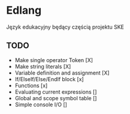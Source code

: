 # Edlang
Język edukacyjny będący częścią projektu SKE


## TODO
* Make single operator Token [X]
* Make string literals [X]
* Variable definition and assignment [X]
* If/ElseIf/Else/EndIf block [x]
* Functions [x]
* Evaluating current expressions []
* Global and scope symbol table []
* Simple console I/O []

